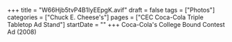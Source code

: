 +++
title = "W66Hjb5tvP4B1IyEEpgK.avif"
draft = false
tags = ["Photos"]
categories = ["Chuck E. Cheese's"]
pages = ["CEC Coca-Cola Triple Tabletop Ad Stand"]
startDate = ""
+++
Coca-Cola's College Bound Contest Ad (2008)

